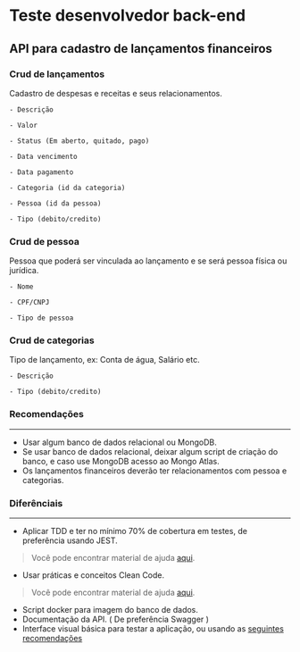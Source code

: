 # Teste desenvolvedor back-end

## API para cadastro de lançamentos financeiros

### Crud de lançamentos

Cadastro de despesas e receitas e seus relacionamentos.

    - Descrição

    - Valor

    - Status (Em aberto, quitado, pago)

    - Data vencimento

    - Data pagamento

    - Categoria (id da categoria)

    - Pessoa (id da pessoa)

    - Tipo (debito/credito)

### Crud de pessoa

Pessoa que poderá ser vinculada ao lançamento e se será pessoa física ou jurídica.

    - Nome

    - CPF/CNPJ

    - Tipo de pessoa

### Crud de categorias

Tipo de lançamento, ex: Conta de água, Salário etc.

    - Descrição

    - Tipo (debito/credito)

### Recomendações

<hr>

- Usar algum banco de dados relacional ou MongoDB.
- Se usar banco de dados relacional, deixar algum script de criação do banco, e caso use MongoDB acesso ao Mongo Atlas.
- Os lançamentos financeiros deverão ter relacionamentos com pessoa e categorias.

### Diferênciais

<hr>

- Aplicar TDD e ter no mínimo 70% de cobertura em testes, de preferência usando JEST.

> Você pode encontrar material de ajuda [aqui]().

- Usar práticas e conceitos Clean Code.

> Você pode encontrar material de ajuda [aqui](https://github.com/Maqplan/dev-frontend-challenge/blob/main/helpers/Apresenta%C3%A7%C3%A3o%20geral.pdf).

- Script docker para imagem do banco de dados.
- Documentação da API. ( De preferência Swagger )
- Interface visual básica para testar a aplicação, ou usando as [seguintes recomendações](https://github.com/Maqplan/dev-frontend-challenge)
